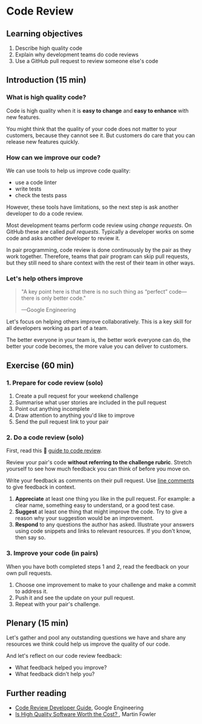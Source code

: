 # Code Review

## Learning objectives

1. Describe high quality code
1. Explain why development teams do code reviews
1. Use a GitHub pull request to review someone else's code

## Introduction (15 min)

### What is high quality code?

Code is high quality when it is **easy to change** and **easy to enhance** with
new features.

You might think that the quality of your code does not matter to your customers,
because they cannot see it. But customers do care that you can release new
features quickly.

### How can we improve our code?

We can use tools to help us improve code quality:
- use a code linter
- write tests
- check the tests pass

However, these tools have limitations, so the next step is ask another developer
to do a code review.

Most development teams perform code review using _change requests_. On GitHub
these are called _pull requests_. Typically a developer works on some code and
asks another developer to review it.

In pair programming, code review is done continuously by the pair as they work
together. Therefore, teams that pair program can skip pull requests, but they
still need to share context with the rest of their team in other ways.

### Let's help others improve

> "A key point here is that there is no such thing as “perfect” code—there is
> only better code."
>
> —Google Engineering

Let's focus on helping others improve collaboratively. This is a key skill for
all developers working as part of a team.

The better everyone in your team is, the better work everyone can do,
the better your code becomes, the more value you can deliver to customers.

## Exercise (60 min)

### 1. Prepare for code review (solo)

1. Create a pull request for your weekend challenge
1. Summarise what user stories are included in the pull request
1. Point out anything incomplete
1. Draw attention to anything you'd like to improve
1. Send the pull request link to your pair

### 2. Do a code review (solo)

First, read this :pill:
[guide to code review](https://github.com/makersacademy/course/blob/master/how-to/code-review.md).

Review your pair's code **without referring to the challenge rubric**. Stretch
yourself to see how much feedback you can think of before you move on.

Write your feedback as comments on their pull request. Use
[line comments](https://help.github.com/en/github/collaborating-with-issues-and-pull-requests/commenting-on-a-pull-request#adding-line-comments-to-a-pull-request)
to give feedback in context.

1. **Appreciate** at least one thing you like in the pull request. For example:
a clear name, something easy to understand, or a good test case.
1. **Suggest** at least one thing that might improve the code. Try to give a
reason why your suggestion would be an improvement.
1. **Respond** to any questions the author has asked. Illustrate your answers
using code snippets and links to relevant resources. If you don't know, then say
so.

### 3. Improve your code (in pairs)

When you have both completed steps 1 and 2, read the feedback on your own pull
requests.

1. Choose one improvement to make to your challenge and make a commit to
address it.
1. Push it and see the update on your pull request.
1. Repeat with your pair's challenge.

## Plenary (15 min)

Let's gather and pool any outstanding questions we have and share any resources
we think could help us improve the quality of our code.

And let's reflect on our code review feedback:
- What feedback helped you improve?
- What feedback didn't help you?

## Further reading

- [Code Review Developer Guide](https://google.github.io/eng-practices/review/),
Google Engineering
- [Is High Quality Software Worth the Cost?
](https://martinfowler.com/articles/is-quality-worth-cost.html), Martin Fowler
